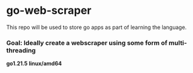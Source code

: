 # go-web-scraper

This repo will be used to store go apps as part of learning the language.

### Goal: Ideally create a webscraper using some form of multi-threading

**go1.21.5 linux/amd64**